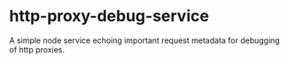 # http-proxy-debug-service

A simple node service echoing important request metadata for debugging of http proxies.
